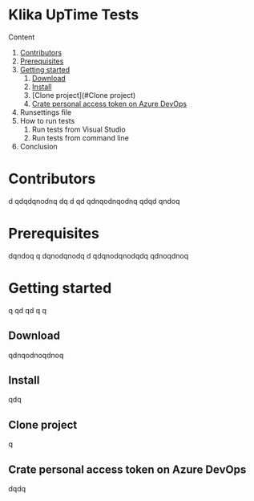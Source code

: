 # Klika UpTime Tests

Content
1.  [Contributors](#Contributors)
2.  [Prerequisites](#Prerequisites)
3.  [Getting started](#Getting-started)
    1.  [Download](#Download)
    2.  [Install](#Install)
    3.  [Clone project](#Clone project)
    4.  [Crate personal access token on Azure DevOps](#Crate-personal-access-token-on-Azure-DevOps)
4.  Runsettings file
5.  How to run tests
    1.  Run tests from Visual Studio     
    2.  Run tests from command line
6.  Conclusion


# Contributors 
d
qdqdqnodnq
dq
d
qd
qdnqodnqodnq
qdqd
qndoq
# Prerequisites
dqndoq
q
dqnodqnodq
d
qdqnodqnodqdq
qdnoqdnoq
# Getting started
q
qd
qd
q
q
## Download
qdnqodnoqdnoq

## Install
qdq
## Clone project
q
## Crate personal access token on Azure DevOps
dqdq


      

